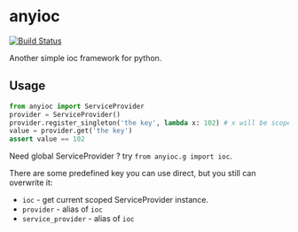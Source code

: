 # anyioc

[![Build Status](https://travis-ci.com/Cologler/anyioc-python.svg?branch=master)](https://travis-ci.com/Cologler/anyioc-python)

Another simple ioc framework for python.

## Usage

``` py
from anyioc import ServiceProvider
provider = ServiceProvider()
provider.register_singleton('the key', lambda x: 102) # x will be scoped ServiceProvider
value = provider.get('the key')
assert value == 102
```

Need global ServiceProvider ? try `from anyioc.g import ioc`.

There are some predefined key you can use direct, but you still can overwrite it:

* `ioc` - get current scoped ServiceProvider instance.
* `provider` - alias of `ioc`
* `service_provider` - alias of `ioc`

